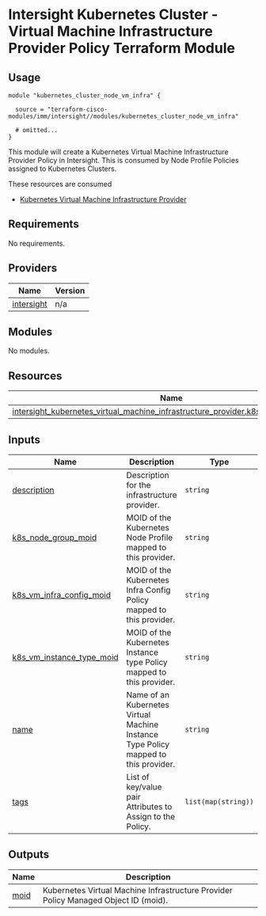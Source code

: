 # Intersight Kubernetes Cluster - Virtual Machine Infrastructure Provider Policy Terraform Module

## Usage

```hcl
module "kubernetes_cluster_node_vm_infra" {

  source = "terraform-cisco-modules/imm/intersight//modules/kubernetes_cluster_node_vm_infra"

  # omitted...
}
```

This module will create a Kubernetes Virtual Machine Infrastructure Provider Policy in Intersight.  This is consumed by Node Profile Policies assigned to Kubernetes Clusters.  

These resources are consumed

* [Kubernetes Virtual Machine Infrastructure Provider](https://registry.terraform.io/providers/CiscoDevNet/intersight/latest/docs/resources/kubernetes_virtual_machine_infrastructure_provider)

<!-- BEGINNING OF PRE-COMMIT-TERRAFORM DOCS HOOK -->
## Requirements

No requirements.

## Providers

| Name | Version |
|------|---------|
| <a name="provider_intersight"></a> [intersight](#provider\_intersight) | n/a |

## Modules

No modules.

## Resources

| Name | Type |
|------|------|
| [intersight_kubernetes_virtual_machine_infrastructure_provider.k8s_vm_infra_provider](https://registry.terraform.io/providers/CiscoDevNet/intersight/latest/docs/resources/kubernetes_virtual_machine_infrastructure_provider) | resource |

## Inputs

| Name | Description | Type | Default | Required |
|------|-------------|------|---------|:--------:|
| <a name="input_description"></a> [description](#input\_description) | Description for the infrastructure provider. | `string` | `""` | no |
| <a name="input_k8s_node_group_moid"></a> [k8s\_node\_group\_moid](#input\_k8s\_node\_group\_moid) | MOID of the Kubernetes Node Profile mapped to this provider. | `string` | `""` | no |
| <a name="input_k8s_vm_infra_config_moid"></a> [k8s\_vm\_infra\_config\_moid](#input\_k8s\_vm\_infra\_config\_moid) | MOID of the Kubernetes Infra Config Policy mapped to this provider. | `string` | `""` | no |
| <a name="input_k8s_vm_instance_type_moid"></a> [k8s\_vm\_instance\_type\_moid](#input\_k8s\_vm\_instance\_type\_moid) | MOID of the Kubernetes Instance type Policy mapped to this provider. | `string` | `""` | no |
| <a name="input_name"></a> [name](#input\_name) | Name of an Kubernetes Virtual Machine Instance Type Policy mapped to this provider. | `string` | `"k8s_vm_instance_type"` | no |
| <a name="input_tags"></a> [tags](#input\_tags) | List of key/value pair Attributes to Assign to the Policy. | `list(map(string))` | `[]` | no |

## Outputs

| Name | Description |
|------|-------------|
| <a name="output_moid"></a> [moid](#output\_moid) | Kubernetes Virtual Machine Infrastructure Provider Policy Managed Object ID (moid). |
<!-- END OF PRE-COMMIT-TERRAFORM DOCS HOOK -->
